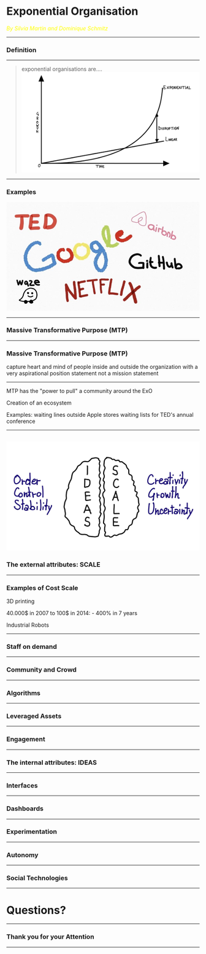 # Exponential Organisation

<span style="color:yellow">_By Silvia Martin and Dominique Schmitz_</span>

---

### Definition

---

> exponential organisations are....
> ![Exponential development](IMG_0777.jpg)

---

### Examples

![Examples](MicrosoftTeams-image2.jpg)

---

### Massive Transformative Purpose (MTP)

---

### Massive Transformative Purpose (MTP)

capture heart and mind of people inside and outside the organization with a very aspirational position statement
not a mission statement

---

MTP has the "power to pull" a community around the ExO

Creation of an ecosystem

Examples:
waiting lines outside Apple stores
waiting lists for TED's annual conference

---

## ![Brain](IMG_0772.jpg)

### The external attributes: SCALE

---

### Examples of Cost Scale

3D printing

40.000$ in 2007 to 100$ in 2014: - 400% in 7 years

Industrial Robots

---

### Staff on demand

---

### Community and Crowd

---

### Algorithms

---

### Leveraged Assets

---

### Engagement

---

### The internal attributes: IDEAS

---

### Interfaces

---

### Dashboards

---

### Experimentation

---

### Autonomy

---

### Social Technologies

---

# Questions?

---

### Thank you for your Attention

---
